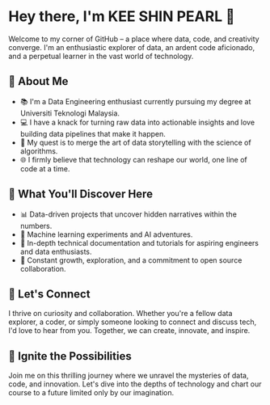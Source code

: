 # Hey there, I'm KEE SHIN PEARL 👋

Welcome to my corner of GitHub – a place where data, code, and creativity converge. I'm an enthusiastic explorer of data, an ardent code aficionado, and a perpetual learner in the vast world of technology.

## 🚀 About Me

- 📚 I'm a Data Engineering enthusiast currently pursuing my degree at Universiti Teknologi Malaysia.
- 💻 I have a knack for turning raw data into actionable insights and love building data pipelines that make it happen.
- 🧠 My quest is to merge the art of data storytelling with the science of algorithms.
- 🌐 I firmly believe that technology can reshape our world, one line of code at a time.

## 💼 What You'll Discover Here

- 📊 Data-driven projects that uncover hidden narratives within the numbers.
- 🤖 Machine learning experiments and AI adventures.
- 📜 In-depth technical documentation and tutorials for aspiring engineers and data enthusiasts.
- 🌱 Constant growth, exploration, and a commitment to open source collaboration.

## 🌟 Let's Connect

I thrive on curiosity and collaboration. Whether you're a fellow data explorer, a coder, or simply someone looking to connect and discuss tech, I'd love to hear from you. Together, we can create, innovate, and inspire.

## 🌌 Ignite the Possibilities

Join me on this thrilling journey where we unravel the mysteries of data, code, and innovation. Let's dive into the depths of technology and chart our course to a future limited only by our imagination.
